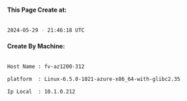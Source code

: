 
   
#### This Page Create at:

```bash

2024-05-29 - 21:46:18 UTC

```

#### Create By Machine:

```bash

Host Name : fv-az1200-312

platform  : Linux-6.5.0-1021-azure-x86_64-with-glibc2.35

Ip Local  : 10.1.0.212

```

